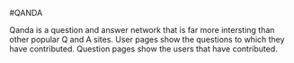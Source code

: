 #QANDA

Qanda is a question and answer network that is far more intersting than other popular Q and A sites.  User pages show the questions to which they have contributed.  Question pages show the users that have contributed.
